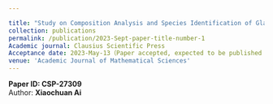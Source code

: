 ```yaml
---

title: "Study on Composition Analysis and Species Identification of Glass Relics Based on the Multiple Linear Regression Model"
collection: publications
permalink: /publication/2023-Sept-paper-title-number-1
Academic journal: Clausius Scientific Press
Acceptance date: 2023-May-13（Paper accepted, expected to be published in early September）
venue: 'Academic Journal of Mathematical Sciences'
---
```

**Paper ID: CSP-27309**<br>
Author: **Xiaochuan Ai**


